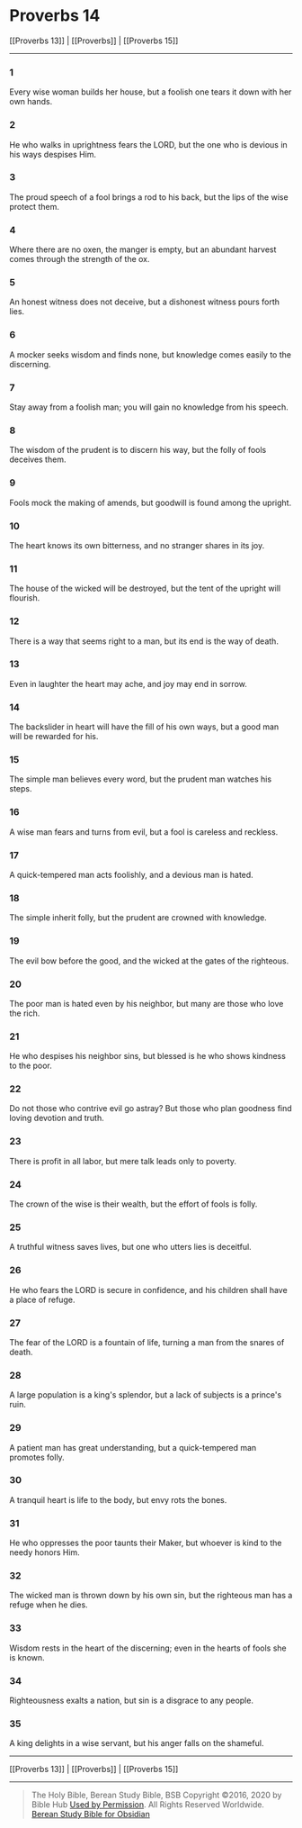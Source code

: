 # Proverbs 14

[[Proverbs 13]] | [[Proverbs]] | [[Proverbs 15]]

---

### 1
Every wise woman builds her house, but a foolish one tears it down with her own hands.

### 2
He who walks in uprightness fears the LORD, but the one who is devious in his ways despises Him.

### 3
The proud speech of a fool brings a rod to his back, but the lips of the wise protect them.

### 4
Where there are no oxen, the manger is empty, but an abundant harvest comes through the strength of the ox.

### 5
An honest witness does not deceive, but a dishonest witness pours forth lies.

### 6
A mocker seeks wisdom and finds none, but knowledge comes easily to the discerning.

### 7
Stay away from a foolish man; you will gain no knowledge from his speech.

### 8
The wisdom of the prudent is to discern his way, but the folly of fools deceives them.

### 9
Fools mock the making of amends, but goodwill is found among the upright.

### 10
The heart knows its own bitterness, and no stranger shares in its joy.

### 11
The house of the wicked will be destroyed, but the tent of the upright will flourish.

### 12
There is a way that seems right to a man, but its end is the way of death.

### 13
Even in laughter the heart may ache, and joy may end in sorrow.

### 14
The backslider in heart will have the fill of his own ways, but a good man will be rewarded for his.

### 15
The simple man believes every word, but the prudent man watches his steps.

### 16
A wise man fears and turns from evil, but a fool is careless and reckless.

### 17
A quick-tempered man acts foolishly, and a devious man is hated.

### 18
The simple inherit folly, but the prudent are crowned with knowledge.

### 19
The evil bow before the good, and the wicked at the gates of the righteous.

### 20
The poor man is hated even by his neighbor, but many are those who love the rich.

### 21
He who despises his neighbor sins, but blessed is he who shows kindness to the poor.

### 22
Do not those who contrive evil go astray? But those who plan goodness find loving devotion and truth.

### 23
There is profit in all labor, but mere talk leads only to poverty.

### 24
The crown of the wise is their wealth, but the effort of fools is folly.

### 25
A truthful witness saves lives, but one who utters lies is deceitful.

### 26
He who fears the LORD is secure in confidence, and his children shall have a place of refuge.

### 27
The fear of the LORD is a fountain of life, turning a man from the snares of death.

### 28
A large population is a king's splendor, but a lack of subjects is a prince's ruin.

### 29
A patient man has great understanding, but a quick-tempered man promotes folly.

### 30
A tranquil heart is life to the body, but envy rots the bones.

### 31
He who oppresses the poor taunts their Maker, but whoever is kind to the needy honors Him.

### 32
The wicked man is thrown down by his own sin, but the righteous man has a refuge when he dies.

### 33
Wisdom rests in the heart of the discerning; even in the hearts of fools she is known.

### 34
Righteousness exalts a nation, but sin is a disgrace to any people.

### 35
A king delights in a wise servant, but his anger falls on the shameful.

---

[[Proverbs 13]] | [[Proverbs]] | [[Proverbs 15]]

---

> The Holy Bible, Berean Study Bible, BSB
> Copyright &copy;2016, 2020 by Bible Hub
> [Used by Permission](https://berean.bible/terms.htm). All Rights Reserved Worldwide.
> [Berean Study Bible for Obsidian](https://github.com/gapmiss/berean-study-bible-for-obsidian)


